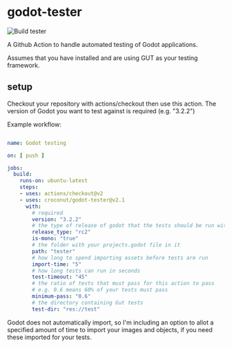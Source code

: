 # godot-tester
![Build tester](https://github.com/croconut/godot-tester/workflows/Build%20tester/badge.svg)

A Github Action to handle automated testing of Godot applications.

Assumes that you have installed and are using GUT as your testing framework.

## setup

Checkout your repository with actions/checkout then use this action.
The version of Godot you want to test against is required (e.g. "3.2.2")

Example workflow:

~~~ yaml

name: Godot testing

on: [ push ]

jobs:
  build:
    runs-on: ubuntu-latest
    steps:
    - uses: actions/checkout@v2
    - uses: croconut/godot-tester@v2.1
      with:
        # required
        version: "3.2.2"
        # the type of release of godot that the tests should be run with
        release_type: "rc2"
        is-mono: "true"
        # the folder with your projects.godot file in it
        path: "tester"
        # how long to spend importing assets before tests are run
        import-time: "5"
        # how long tests can run in seconds
        test-timeout: "45"
        # the ratio of tests that must pass for this action to pass
        # e.g. 0.6 means 60% of your tests must pass
        minimum-pass: "0.6"
        # the directory containing Gut tests
        test-dir: "res://test"

~~~~

Godot does not automatically import, so I'm including an option 
to allot a specified amount of time to import your images and objects, if you 
need these imported for your tests.
